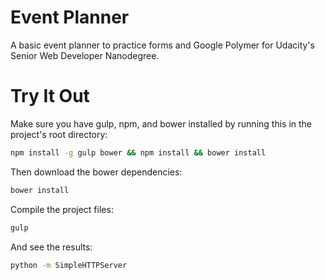 # Event Planner

A basic event planner to practice forms and Google Polymer for
Udacity's Senior Web Developer Nanodegree.

# Try It Out

Make sure you have gulp, npm, and bower installed by running this in the
project's root directory:

```sh
npm install -g gulp bower && npm install && bower install
```

Then download the bower dependencies:

```sh
bower install
```

Compile the project files:

```sh
gulp
```

And see the results:

```sh
python -m SimpleHTTPServer
```
